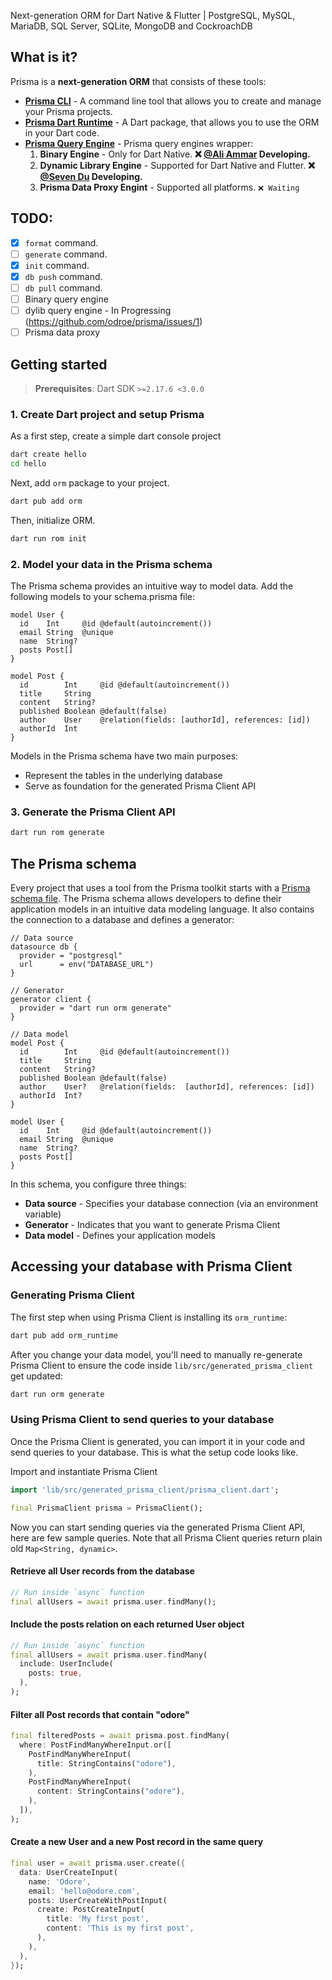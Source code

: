 Next-generation ORM for Dart Native & Flutter | PostgreSQL, MySQL, MariaDB, SQL Server, SQLite, MongoDB and CockroachDB

## What is it?

Prisma is a **next-generation ORM** that consists of these tools:

- **[Prisma CLI](https://pub.dev/packages/prisma_cli)** - A command line tool that allows you to create and manage your Prisma projects.
- **[Prisma Dart Runtime](https://pub.dev/packages/orm)** - A Dart package, that allows you to use the ORM in your Dart code.
- **[Prisma Query Engine](https://pub.dev/packages/prisma_query_engine)** - Prisma query engines wrapper:
  1. **Binary Engine** - Only for Dart Native. **❌ [@Ali Ammar](https://github.com/Ali1Ammar) Developing.**
  2. **Dynamic Library Engine** - Supported for Dart Native and Flutter. **❌ [@Seven Du](https://github.com/medz) Developing.**
  3. **Prisma Data Proxy Engint** - Supported all platforms. `❌ Waiting`


## TODO:

- [x] `format` command.
- [ ] `generate` command.
- [x] `init` command.
- [x] `db push` command.
- [ ] `db pull` command.
- [ ] Binary query engine
- [ ] dylib query engine - In Progressing (https://github.com/odroe/prisma/issues/1)
- [ ] Prisma data proxy

## Getting started

> **Prerequisites**: Dart SDK `>=2.17.6 <3.0.0`

### 1. Create Dart project and setup Prisma

As a first step, create a simple dart console project

```bash
dart create hello
cd hello
```

Next, add `orm` package to your project.

```bash
dart pub add orm
```

Then, initialize ORM.

```bash
dart run rom init
```

### 2. Model your data in the Prisma schema

The Prisma schema provides an intuitive way to model data. Add the following models to your schema.prisma file:

```prisma
model User {
  id    Int     @id @default(autoincrement())
  email String  @unique
  name  String?
  posts Post[]
}

model Post {
  id        Int     @id @default(autoincrement())
  title     String
  content   String?
  published Boolean @default(false)
  author    User    @relation(fields: [authorId], references: [id])
  authorId  Int
}
```

Models in the Prisma schema have two main purposes:

- Represent the tables in the underlying database
- Serve as foundation for the generated Prisma Client API

### 3. Generate the Prisma Client API

```bash
dart run rom generate
```

## The Prisma schema

Every project that uses a tool from the Prisma toolkit starts with a [Prisma schema file](https://www.prisma.io/docs/concepts/components/prisma-schema). The Prisma schema allows developers to define their application models in an intuitive data modeling language. It also contains the connection to a database and defines a generator:

```prisma
// Data source
datasource db {
  provider = "postgresql"
  url      = env("DATABASE_URL")
}

// Generator
generator client {
  provider = "dart run orm generate"
}

// Data model
model Post {
  id        Int     @id @default(autoincrement())
  title     String
  content   String?
  published Boolean @default(false)
  author    User?   @relation(fields:  [authorId], references: [id])
  authorId  Int?
}

model User {
  id    Int     @id @default(autoincrement())
  email String  @unique
  name  String?
  posts Post[]
}
```

In this schema, you configure three things:

- **Data source** - Specifies your database connection (via an environment variable)
- **Generator** - Indicates that you want to generate Prisma Client
- **Data model** - Defines your application models

## Accessing your database with Prisma Client

### Generating Prisma Client

The first step when using Prisma Client is installing its `orm_runtime`:

```bash
dart pub add orm_runtime
```

After you change your data model, you'll need to manually re-generate Prisma Client to ensure the code inside `lib/src/generated_prisma_client` get updated:

```bash
dart run orm generate
```

### Using Prisma Client to send queries to your database

Once the Prisma Client is generated, you can import it in your code and send queries to your database. This is what the setup code looks like.

Import and instantiate Prisma Client

```dart
import 'lib/src/generated_prisma_client/prisma_client.dart';

final PrismaClient prisma = PrismaClient();
```

Now you can start sending queries via the generated Prisma Client API, here are few sample queries. Note that all Prisma Client queries return plain old `Map<String, dynamic>`.

#### Retrieve all User records from the database

```dart
// Run inside `async` function
final allUsers = await prisma.user.findMany();
```

#### Include the posts relation on each returned User object

```dart
// Run inside `async` function
final allUsers = await prisma.user.findMany(
  include: UserInclude(
    posts: true,
  ),
);
```

#### Filter all Post records that contain "odore"

```dart
final filteredPosts = await prisma.post.findMany(
  where: PostFindManyWhereInput.or([
    PostFindManyWhereInput(
      title: StringContains("odore"),
    ),
    PostFindManyWhereInput(
      content: StringContains("odore"),
    ),
  ]),
);
```

#### Create a new User and a new Post record in the same query

```dart
final user = await prisma.user.create({
  data: UserCreateInput(
    name: 'Odore',
    email: 'hello@odore.com',
    posts: UserCreateWithPostInput(
      create: PostCreateInput(
        title: 'My first post',
        content: 'This is my first post',
      ),
    ),
  ),
});
```
